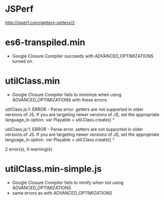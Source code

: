 JSPerf
======
http://jsperf.com/getters-setters/2


es6-transpiled.min
==================
- Google Closure Compiler succeeds with ADVANCED_OPTIMIZATIONS turned on. 


utilClass.min
=============
- Google Closure Compiler fails to minimize when using ADVANCED_OPTIMIZATIONS with these errors:

utilClass.js:1: ERROR - Parse error. getters are not supported in older versions of JS. If you are targeting newer versions of JS, set the appropriate language_in option.
var Playable = util.Class.create({
^

utilClass.js:1: ERROR - Parse error. setters are not supported in older versions of JS. If you are targeting newer versions of JS, set the appropriate language_in option.
var Playable = util.Class.create({
^

2 error(s), 0 warning(s)


utilClass.min-simple.js
=======================
- Google Closure Compiler fails to minify when not using ADVANCED_OPTIMIZATIONS
- same errors as with ADVANCED_OPTIMIZATIONS